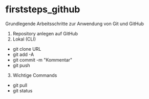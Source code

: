 # firststeps_github
Grundlegende Arbeitsschritte zur Anwendung von Git und GitHub

1. Repository anlegen auf GitHub
2. Lokal (CLI)
+ git clone URL
+ git add -A
+ git commit -m "Kommentar"
+ git push

3. Wichtige Commands
+ git pull
+ git status
 

